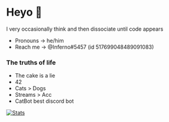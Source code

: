 # Heyo 👋

<!--
**Inferno-idk-what-to-do/Inferno-idk-what-to-do** is a ✨ _special_ ✨ repository because its `README.md` (this file) appears on your GitHub profile.

Here are some ideas to get you started:

- 🔭 I’m currently working on ...
- 🌱 I’m currently learning ...
- 👯 I’m looking to collaborate on ...
- 🤔 I’m looking for help with ...
- 💬 Ask me about ...
- 📫 How to reach me: ...
- 😄 Pronouns: ...
- ⚡ Fun fact: ...
-->

I very occasionally think and then dissociate until code appears

- Pronouns -> he/him
- Reach me -> @Inferno#5457 (id 517699048489091083)

### **The truths of life**

- The cake is a lie
- 42
- Cats > Dogs
- Streams > Acc
- CatBot best discord bot


[![Stats](https://github-readme-stats.vercel.app/api?username=Inferno-idk-what-to-do&show_icons=true&theme=cobalt)](https://github.com/Inferno-idk-what-to-do)
